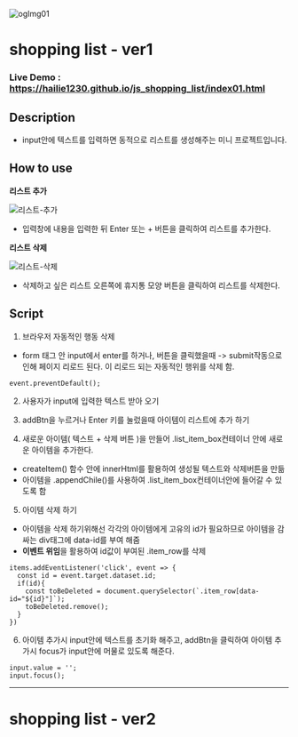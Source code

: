 ![ogImg01](https://user-images.githubusercontent.com/66510673/167295970-05d115a2-ad70-4320-8b66-814cdfb88774.jpg)

# shopping list - ver1 
### **Live Demo :** https://hailie1230.github.io/js_shopping_list/index01.html

## **Description**
- input안에 텍스트를 입력하면 동적으로 리스트를 생성해주는 미니 프로젝트입니다.

## **How to use**
**리스트 추가**

![리스트-추가](https://user-images.githubusercontent.com/66510673/167297392-3e7046a8-16ab-4675-802c-5b56ffb6abac.gif)
- 입력창에 내용을 입력한 뒤 Enter 또는 + 버튼을 클릭하여 리스트를 추가한다.

**리스트 삭제**

![리스트-삭제](https://user-images.githubusercontent.com/66510673/167297411-3a130dd1-4195-48dc-8fd1-d8bae9a02d49.gif)
- 삭제하고 싶은 리스트 오른쪽에 휴지통 모양 버튼을 클릭하여 리스트를 삭제한다.


## **Script**
1. 브라우저 자동적인 행동 삭제 
- form 태그 안 input에서 enter를 하거나, 버튼을 클릭했을때 -> submit작동으로 인해 페이지 리로드 된다. 
이 리로드 되는 자동적인 행위를 삭제 함. 
```
event.preventDefault(); 
```

2. 사용자가 input에 입력한 텍스트 받아 오기 

3. addBtn을 누르거나 Enter 키를 눌렀을때 아이템이 리스트에 추가 하기 

4. 새로운 아이템( 텍스트 + 삭제 버튼 )을 만들어 .list_item_box컨테이너 안에 새로운 아이템을 추가한다. 
- createItem() 함수 안에 innerHtml를 활용하여 생성될 텍스트와 삭제버튼을 만듦
- 아이템을 .appendChile()를 사용하여 .list_item_box컨테이너안에 들어갈 수 있도록 함

5. 아이템 삭제 하기
- 아이템을 삭제 하기위해선 각각의 아이템에게 고유의 id가 필요하므로 아이템을 감싸는 div태그에 data-id를 부여 해줌
- **이벤트 위임**을 활용하여 id값이 부여된 .item_row를 삭제 
```
items.addEventListener('click', event => {
  const id = event.target.dataset.id;
  if(id){
    const toBeDeleted = document.querySelector(`.item_row[data-id="${id}"]`);
    toBeDeleted.remove();
  }
})
```

6. 아이템 추가시 input안에 텍스트를 초기화 해주고, 
 addBtn을 클릭하여 아이템 추가시 focus가 input안에 머물로 있도록 해준다. 
```
input.value = '';
input.focus();
```
___

# shopping list - ver2 
